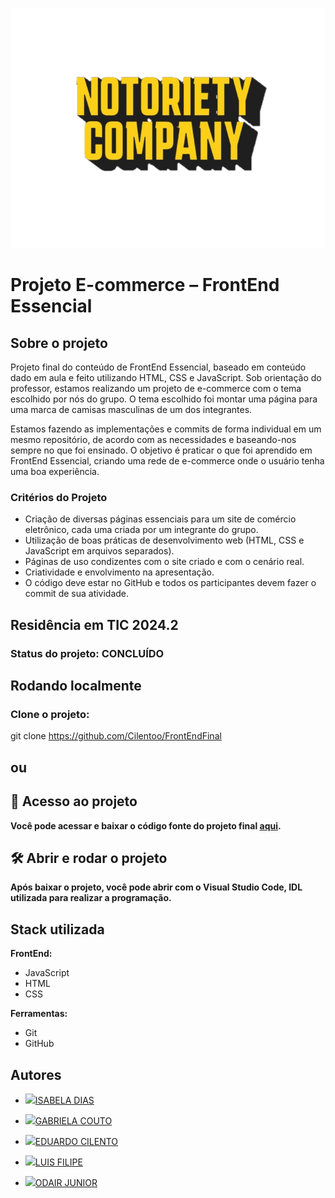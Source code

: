 <p align="center">
  <img src="https://github.com/Cilentoo/FrontEndFinal/blob/main/imgs/logoPrincipal.png?raw=true"/> 
</p>

# Projeto E-commerce – FrontEnd Essencial  

## Sobre o projeto
Projeto final do conteúdo de FrontEnd Essencial, baseado em conteúdo dado em aula e feito utilizando HTML, CSS e JavaScript. Sob orientação do professor, estamos realizando um projeto de e-commerce com o tema escolhido por nós do grupo. O tema escolhido foi montar uma página para uma marca de camisas masculinas de um dos integrantes.

Estamos fazendo as implementações e commits de forma individual em um mesmo repositório, de acordo com as necessidades e baseando-nos sempre no que foi ensinado. O objetivo é praticar o que foi aprendido em FrontEnd Essencial, criando uma rede de e-commerce onde o usuário tenha uma boa experiência.

### Critérios do Projeto
- Criação de diversas páginas essenciais para um site de comércio eletrônico, cada uma criada por um integrante do grupo.
- Utilização de boas práticas de desenvolvimento web (HTML, CSS e JavaScript em arquivos separados).
- Páginas de uso condizentes com o site criado e com o cenário real.
- Criatividade e envolvimento na apresentação.
- O código deve estar no GitHub e todos os participantes devem fazer o commit de sua atividade.

## Residência em TIC 2024.2
### Status do projeto: **CONCLUÍDO**

## Rodando localmente

### Clone o projeto:

git clone https://github.com/Cilentoo/FrontEndFinal
## ou

## 📁 Acesso ao projeto

**Você pode acessar e baixar o código fonte do projeto final [aqui](https://github.com/Cilentoo/FrontEndFinal).**

## 🛠️ Abrir e rodar o projeto

**Após baixar o projeto, você pode abrir com o Visual Studio Code, IDL utilizada para realizar a programação.**

## Stack utilizada

**FrontEnd:** 
- JavaScript 
- HTML
- CSS

**Ferramentas:**
 - Git
 - GitHub


## Autores

- ![]( https://imgur.com/aeqxitT)[ISABELA DIAS](https://github.com/isabeladp)

- ![]( https://imgur.com/Pe3MmMC)[GABRIELA COUTO]( https://github.com/GabrielaCoutoD)

- ![](https://imgur.com/LWlEEGA)[EDUARDO CILENTO](https://github.com/Cilentoo)

- ![](https://imgur.com/yDd9hL7)[LUIS FILIPE]( https://github.com/elipekkkj)

- ![](https://imgur.com/qPTrQiP)[ODAIR JUNIOR](https://github.com/t/)

